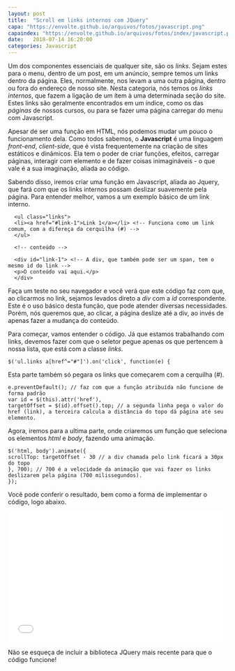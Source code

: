 ```yaml
---
layout: post
title:  "Scroll em links internos com JQuery"
capa: "https://envolte.github.io/arquivos/fotos/javascript.png"
capaindex: "https://envolte.github.io/arquivos/fotos/index/javascript.png"
date:   2018-07-14 16:20:00
categories: Javascript
---
```


Um dos componentes essenciais de qualquer site, são os *links*. Sejam estes para o menu, dentro de um post, em um anúncio, sempre temos um links dentro da página. Eles, normalmente, nos levam a uma outra página, dentro ou fora do endereço de nosso site. Nesta categoria, nós temos os *links internos*, que fazem a ligação de um ítem à uma determinada seção do site. Estes links são geralmente encontrados em um índice, como os das *páginas* de nossos cursos, ou para se fazer uma página carregar do menu com Javascript.

Apesar de ser uma função em HTML, nós podemos mudar um pouco o funcionamento dela. Como todos sabemos, o **Javascript** é uma linguagem *front-end*, *client-side*, que é vista frequentemente na criação de sites estáticos e dinâmicos. Ela tem o poder de criar funções, efeitos, carregar páginas, interagir com elemento e de fazer coisas inimagináveis - o que vale é a sua imaginação, aliada ao código.

Sabendo disso, iremos criar uma função em Javascript, aliada ao Jquery, que fará com que os links internos possam deslizar suavemente pela página. Para entender melhor, vamos a um exemplo básico de um link interno.

      <ul class="links">
      <li><a href="#link-1">Link 1</a></li> <!-- Funciona como um link comum, com a difereça da cerquilha (#) -->
      </ul>
      
      <!-- conteúdo -->
      
      <div id="link-1"> <!-- A div, que também pode ser um span, tem o mesmo id do link -->
      <p>O conteúdo vai aqui.</p>
      </div>
    
Faça um teste no seu navegador e você verá que este código faz com que, ao clicarmos no link, sejamos levados direto a *div* com a *id* correspondente. Este é o uso básico desta função, que pode atender diversas necessidades. Porém, nós queremos que, ao clicar, a página deslize até a div, ao invés de apenas fazer a mudança do conteúdo.

Para começar, vamos entender o código. Já que estamos trabalhando com links, devemos fazer com que o seletor pegue apenas os que pertencem à nossa lista, que está com a classe *links*.

    $('ul.links a[href^="#"]').on('click', function(e) {
     
Esta parte também só pegara os links que começarem com a cerquilha (#).

    e.preventDefault(); // faz com que a função atribuída não funcione de forma padrão
    var id = $(this).attr('href'),
    targetOffset = $(id).offset().top; // a segunda linha pega o valor do href (link), a terceira calcula a distância do topo dá página até seu elemento.
    
Agora, iremos para a ultima parte, onde criaremos um função que seleciona os elementos *html* e *body*, fazendo uma animação.
    
    $('html, body').animate({ 
    scrollTop: targetOffset - 30 // a div chamada pelo link ficará a 30px do topo
    }, 700); // 700 é a velocidade da animação que vai fazer os links deslizarem pela página (700 milissegundos).
    });
    
Você pode conferir o resultado, bem como a forma de implementar o código, logo abaixo.

<iframe class="codigo" width="100%" height="300" src="//jsfiddle.net/3mysa0b1/23/embedded/js,html,css,result/dark/" allowfullscreen="allowfullscreen" allowpaymentrequest frameborder="0"></iframe>


Não se esqueça de incluir a biblioteca JQuery mais recente para que o código funcione!
